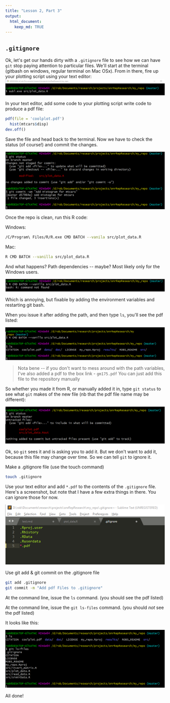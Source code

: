 ```yaml
---
title: "Lesson 2, Part 3"
output: 
  html_document:
    keep_md: TRUE
---
```





## ```.gitignore```
Ok, let's get our hands dirty with a ```.gitignore``` file to see how we can have ```git``` stop paying attention to particular files. 
We'll start at the terminal (gitbash on windows, regular terminal on Mac OSx). From in there, fire up your plotting script using your text editor:
![](images/fire_sublime.png)

In your text editor, add some code to your plotting script write code to produce a pdf file:


```r
pdf(file = 'coolplot.pdf')
  hist(mtcars$disp)
dev.off()
```

Save the file and head back to the terminal. Now we have to check the status (of course!) and commit the changes.

![](images/add_hist.png)

Once the repo is clean, run this R code:

Windows:


```bash
/C/Program\ Files/R/R.exe CMD BATCH --vanila src/plot_data.R
```

Mac:

```bash
R CMD BATCH --vanilla src/plot_data.R
```

And what happens? Path dependencies -- maybe? Most likely only for the Windows users.

![](images/path_depend.png)
  
Which is annoying, but fixable by adding the environment variables and restarting git bash. 

When you issue it after adding the path, and then type ```ls```, you'll see the pdf listed:

![](images/cool_plot.png)


> Nota bene -- if you don't want to mess around with the path variables, I've also added a pdf to the box link - ```gm175.pdf``` You can just add this file to the repository manually

So whether you made it from R, or manually added it in, type ```git status``` to see what ```git``` makes of the new file (nb that the pdf file name may be different):

![](images/plot_git_status.png)

Ok, so ```git``` sees it and is asking you to add it. But we don't want to add it, because this file may change over time. So we can tell ```git``` to ignore it. 

Make a .gitignore file (use the touch command)


```bash
touch .gitignore
```

Use your text editor and add ```*.pdf``` to the contents of the ```.gitignore``` file. Here's a screenshot, but note that I have a few extra things in there. You can ignore those for now.

![](images/gitignore.png)

Use git add & git commit on the .gitignore file


```bash
git add .gitignore
git commit -m "Add pdf Files to .gitignore"
```

At the command line, issue the ```ls``` command. (you should see the pdf listed)

At the command line, issue the ```git ls-files``` command. (you should _not_ see the pdf listed)

It looks like this:

![](images/ignore_ls.png)


All done!
